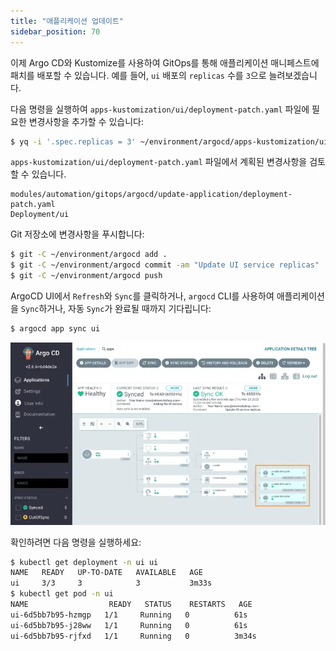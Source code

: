 ```yaml
---
title: "애플리케이션 업데이트"
sidebar_position: 70
---
```


이제 Argo CD와 Kustomize를 사용하여 GitOps를 통해 애플리케이션 매니페스트에 패치를 배포할 수 있습니다. 예를 들어, `ui` 배포의 `replicas` 수를 `3`으로 늘려보겠습니다.

다음 명령을 실행하여 `apps-kustomization/ui/deployment-patch.yaml` 파일에 필요한 변경사항을 추가할 수 있습니다:

```bash
$ yq -i '.spec.replicas = 3' ~/environment/argocd/apps-kustomization/ui/deployment-patch.yaml
```

`apps-kustomization/ui/deployment-patch.yaml` 파일에서 계획된 변경사항을 검토할 수 있습니다.

```kustomization
modules/automation/gitops/argocd/update-application/deployment-patch.yaml
Deployment/ui
```

Git 저장소에 변경사항을 푸시합니다:

```bash
$ git -C ~/environment/argocd add .
$ git -C ~/environment/argocd commit -am "Update UI service replicas"
$ git -C ~/environment/argocd push
```

ArgoCD UI에서 `Refresh`와 `Sync`를 클릭하거나, `argocd` CLI를 사용하여 애플리케이션을 `Sync`하거나, 자동 `Sync`가 완료될 때까지 기다립니다:

```bash
$ argocd app sync ui
```

![argocd-update-application](../assets/argocd-update-application.webp)

확인하려면 다음 명령을 실행하세요:

```bash hook=update
$ kubectl get deployment -n ui ui
NAME   READY   UP-TO-DATE   AVAILABLE   AGE
ui     3/3     3            3           3m33s
$ kubectl get pod -n ui
NAME                  READY   STATUS    RESTARTS   AGE
ui-6d5bb7b95-hzmgp   1/1     Running   0          61s
ui-6d5bb7b95-j28ww   1/1     Running   0          61s
ui-6d5bb7b95-rjfxd   1/1     Running   0          3m34s
```